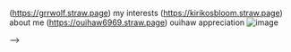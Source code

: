 (https://grrwolf.straw.page) my interests (https://kirikosbloom.straw.page) about me (https://ouihaw6969.straw.page) ouihaw appreciation
![image](https://external-media.spacehey.net/media/sGyFujp3VlbJJjGCLeR35N9OH_EKQQyASopJxWCUroUU=/https://64.media.tumblr.com/b2c47066ead8432e7b2cd30aa4637535/09ca433352f9db2d-4c/s100x200/7150a05523300a6a9f7c4104c96d5cfbdbbce79b.png)














-->
